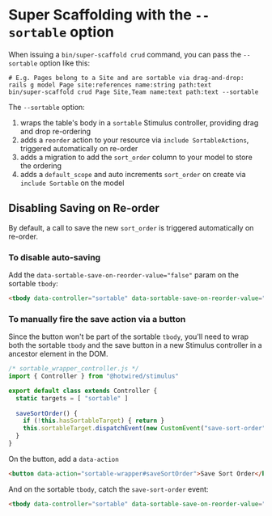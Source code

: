 # Super Scaffolding with the `--sortable` option

When issuing a `bin/super-scaffold crud` command, you can pass the `--sortable` option like this:

```
# E.g. Pages belong to a Site and are sortable via drag-and-drop:
rails g model Page site:references name:string path:text
bin/super-scaffold crud Page Site,Team name:text path:text --sortable
```

The `--sortable` option:

1. wraps the table's body in a `sortable` Stimulus controller, providing drag and drop re-ordering
2. adds a `reorder` action to your resource via `include SortableActions`, triggered automatically on re-order
3. adds a migration to add the `sort_order` column to your model to store the ordering
4. adds a `default_scope` and auto increments `sort_order` on create via `include Sortable` on the model

## Disabling Saving on Re-order

By default, a call to save the new `sort_order` is triggered automatically on re-order.

### To disable auto-saving

Add the  `data-sortable-save-on-reorder-value="false"` param on the sortable `tbody`:

```html
<tbody data-controller="sortable" data-sortable-save-on-reorder-value="false"  ...>
```

### To manually fire the save action via a button

Since the button won't be part of the sortable `tbody`, you'll need to wrap both the sortable `tbody` and the save button in a new Stimulus controller in a ancestor element in the DOM.

```javascript
/* sortable_wrapper_controller.js */
import { Controller } from "@hotwired/stimulus"

export default class extends Controller {
  static targets = [ "sortable" ]
  
  saveSortOrder() {
    if (!this.hasSortableTarget) { return }
    this.sortableTarget.dispatchEvent(new CustomEvent("save-sort-order"))
  }
}
```

On the button, add a `data-action`

```html
<button data-action="sortable-wrapper#saveSortOrder">Save Sort Order</button>
```

And on the sortable `tbody`, catch the `save-sort-order` event:

```html
<tbody data-controller="sortable" data-sortable-save-on-reorder-value="false" data-action="save-sort-order->sortable#saveSortOrder" ...>
```


